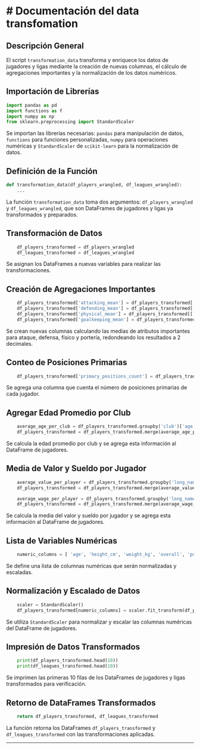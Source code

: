 # # Documentación del data transfomation

## Descripción General
El script `transformation_data` transforma y enriquece los datos de jugadores y ligas mediante la creación de nuevas columnas, el cálculo de agregaciones importantes y la normalización de los datos numéricos.

## Importación de Librerías

```python
import pandas as pd
import functions as f
import numpy as np
from sklearn.preprocessing import StandardScaler
```

Se importan las librerías necesarias: `pandas` para manipulación de datos, `functions` para funciones personalizadas, `numpy` para operaciones numéricas y `StandardScaler` de `scikit-learn` para la normalización de datos.

## Definición de la Función

```python
def transformation_data(df_players_wrangled, df_leagues_wrangled):
    ...
```

La función `transformation_data` toma dos argumentos: `df_players_wrangled` y `df_leagues_wrangled`, que son DataFrames de jugadores y ligas ya transformados y preparados.

## Transformación de Datos

```python
    df_players_transformed = df_players_wrangled
    df_leagues_transformed = df_leagues_wrangled
```

Se asignan los DataFrames a nuevas variables para realizar las transformaciones.

## Creación de Agregaciones Importantes

```python
    df_players_transformed['attacking_mean'] = df_players_transformed[['attacking_crossing_sum', 'attacking_finishing_sum', 'attacking_heading_accuracy_sum', 'attacking_short_passing_sum', 'attacking_volleys_sum']].mean(axis=1).round(2)
    df_players_transformed['defending_mean'] = df_players_transformed[['defending_marking_sum', 'defending_standing_tackle_sum', 'defending_sliding_tackle_sum']].mean(axis=1).round(2)
    df_players_transformed['physical_mean'] = df_players_transformed[['power_jumping_sum', 'power_stamina_sum', 'power_strength_sum', 'power_long_shots_sum']].mean(axis=1).round(2)
    df_players_transformed['goalkeeping_mean'] = df_players_transformed[['gk_diving', 'gk_handling', 'gk_kicking', 'gk_reflexes', 'gk_speed', 'gk_positioning']].mean(axis=1).round(2)
```

Se crean nuevas columnas calculando las medias de atributos importantes para ataque, defensa, físico y portería, redondeando los resultados a 2 decimales.

## Conteo de Posiciones Primarias

```python
    df_players_transformed['primary_positions_count'] = df_players_transformed['player_positions'].apply(lambda x: len(x.split(',')))
```

Se agrega una columna que cuenta el número de posiciones primarias de cada jugador.

## Agregar Edad Promedio por Club

```python
    average_age_per_club = df_players_transformed.groupby('club')['age'].mean().reset_index().rename(columns={'age': 'average_age_per_club'})
    df_players_transformed = df_players_transformed.merge(average_age_per_club, on='club', how='left')
```

Se calcula la edad promedio por club y se agrega esta información al DataFrame de jugadores.

## Media de Valor y Sueldo por Jugador

```python
    average_value_per_player = df_players_transformed.groupby('long_name')['value_eur'].mean().reset_index().rename(columns={'value_eur': 'average_value_per_player'})
    df_players_transformed = df_players_transformed.merge(average_value_per_player, on='long_name', how='left')

    average_wage_per_player = df_players_transformed.groupby('long_name')['wage_eur'].mean().reset_index().rename(columns={'wage_eur': 'average_wage_per_player'})
    df_players_transformed = df_players_transformed.merge(average_wage_per_player, on='long_name', how='left')
```

Se calcula la media del valor y sueldo por jugador y se agrega esta información al DataFrame de jugadores.

## Lista de Variables Numéricas

```python
    numeric_columns = [ 'age', 'height_cm', 'weight_kg', 'overall', 'potential', 'value_eur', 'wage_eur', 'pace', 'shooting', 'passing', 'dribbling', 'defending', 'physic', 'gk_diving', 'gk_handling', 'gk_kicking', 'gk_reflexes', 'gk_speed', 'gk_positioning', 'attacking_crossing_sum', 'attacking_finishing_sum', 'attacking_heading_accuracy_sum', 'attacking_short_passing_sum', 'attacking_volleys_sum', 'skill_dribbling_sum', 'skill_curve_sum', 'skill_fk_accuracy_sum', 'skill_long_passing_sum', 'skill_ball_control_sum', 'movement_acceleration_sum', 'movement_sprint_speed_sum', 'movement_agility_sum', 'movement_reactions_sum', 'movement_balance_sum', 'power_shot_power_sum', 'power_jumping_sum', 'power_stamina_sum', 'power_strength_sum', 'power_long_shots_sum', 'mentality_aggression_sum', 'mentality_interceptions_sum', 'mentality_positioning_sum', 'mentality_vision_sum', 'mentality_penalties_sum', 'mentality_composure_sum', 'defending_marking_sum', 'defending_standing_tackle_sum', 'defending_sliding_tackle_sum', 'attacking_mean', 'defending_mean', 'physical_mean' ]
```

Se define una lista de columnas numéricas que serán normalizadas y escaladas.

## Normalización y Escalado de Datos

```python
    scaler = StandardScaler() 
    df_players_transformed[numeric_columns] = scaler.fit_transform(df_players_transformed[numeric_columns])
```

Se utiliza `StandardScaler` para normalizar y escalar las columnas numéricas del DataFrame de jugadores.

## Impresión de Datos Transformados

```python
    print(df_players_transformed.head(10))
    print(df_leagues_transformed.head(10))
```

Se imprimen las primeras 10 filas de los DataFrames de jugadores y ligas transformados para verificación.

## Retorno de DataFrames Transformados

```python
    return df_players_transformed, df_leagues_transformed
```

La función retorna los DataFrames `df_players_transformed` y `df_leagues_transformed` con las transformaciones aplicadas.

---
